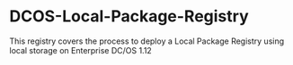 # DCOS-Local-Package-Registry
This registry covers the process to deploy a Local Package Registry using local storage on Enterprise DC/OS 1.12
